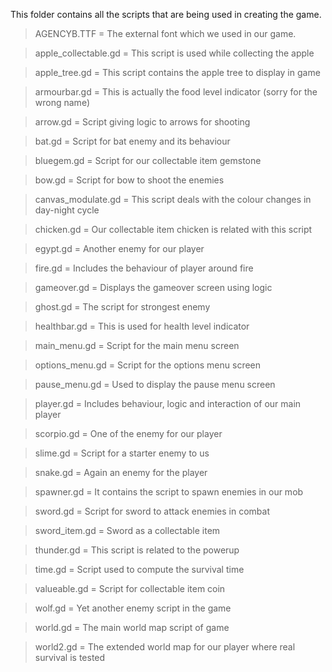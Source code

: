 This folder contains all the scripts that are being used in creating the game.


> AGENCYB.TTF = The external font which we used in our game.

> apple_collectable.gd = This script is used while collecting the apple

> apple_tree.gd = This script contains the apple tree to display in game

> armourbar.gd = This is actually the food level indicator (sorry for the wrong name)

> arrow.gd = Script giving logic to arrows for shooting

> bat.gd = Script for bat enemy and its behaviour

> bluegem.gd = Script for our collectable item gemstone

> bow.gd = Script for bow to shoot the enemies

> canvas_modulate.gd = This script deals with the colour changes in day-night cycle

> chicken.gd = Our collectable item chicken is related with this script

> egypt.gd = Another enemy for our player

> fire.gd = Includes the behaviour of player around fire

> gameover.gd = Displays the gameover screen using logic

> ghost.gd = The script for strongest enemy

> healthbar.gd = This is used for health level indicator

> main_menu.gd = Script for the main menu screen

> options_menu.gd = Script for the options menu screen

> pause_menu.gd = Used to display the pause menu screen

> player.gd = Includes behaviour, logic and interaction of our main player

> scorpio.gd = One of the enemy for our player

> slime.gd = Script for a starter enemy to us

> snake.gd = Again an enemy for the player

> spawner.gd = It contains the script to spawn enemies in our mob

> sword.gd = Script for sword to attack enemies in combat

> sword_item.gd = Sword as a collectable item

> thunder.gd = This script is related to the powerup 

> time.gd = Script used to compute the survival time

> valueable.gd = Script for collectable item coin

> wolf.gd = Yet another enemy script in the game

> world.gd = The main world map script of game

> world2.gd = The extended world map for our player where real survival is tested

